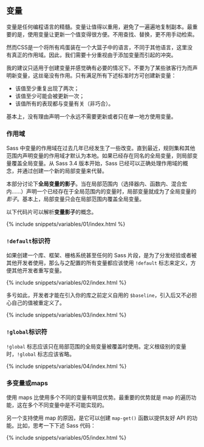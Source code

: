 
## 变量

变量是任何编程语言的精髓。变量让值得以重用，避免了一遍遍地复制副本。最重要的是，使用变量让更新一个值变得很方便。不用查找、替换，更不用手动检索。

然而CSS是一个将所有鸡蛋装在一个大篮子中的语言，不同于其他语言，这里没有真正的作用域。因此，我们需要十分重视由于添加变量而引起的冲突。

我的建议只适用于创建变量并感觉确有必要的情况下。不要为了某些骇客行为而声明新变量，这丝毫没有作用。只有满足所有下述标准时方可创建新变量：

- 该值至少重复出现了两次；
- 该值至少可能会被更新一次；
- 该值所有的表现都与变量有关（非巧合）。

基本上，没有理由声明一个永远不需要更新或者只在单一地方使用变量。

### 作用域

Sass 中变量的作用域在过去几年已经发生了一些改变。直到最近，规则集和其他范围内声明变量的作用域才默认为本地。如果已经存在同名的全局变量，则局部变量覆盖全局变量。从 Sass 3.4 版本开始，Sass 已经可以正确处理作用域的概念，并通过创建一个新的局部变量来代替。

本部分讨论下**全局变量的影子**。当在局部范围内（选择器内、函数内、混合宏内……）声明一个已经存在于全局范围内的变量时，局部变量就成为了全局变量的*影子*。基本上，局部变量只会在局部范围内覆盖全局变量。

以下代码片可以解析**变量影子**的概念。

{% include snippets/variables/01/index.html %}

### `!default`标识符

如果创建一个库、框架、栅格系统甚至任何的 Sass 片段，是为了分发经验或者被其他开发者使用，那么与之配置的所有变量都应该使用 `!default` 标志来定义，方便其他开发者重写变量。

{% include snippets/variables/02/index.html %}

多亏如此，开发者才能在引入你的库之前定义自用的 `$baseline`，引入后又不必担心自己的值被重定义了。

{% include snippets/variables/03/index.html %}

### `!global`标识符

`!global` 标志应该只在局部范围的全局变量被覆盖时使用。定义根级别的变量时，`!global` 标志应该省略。

{% include snippets/variables/04/index.html %}

### 多变量或maps

使用 maps 比使用多个不同的变量有明显优势。最重要的优势就是 map 的遍历功能，这在多个不同变量中是不可能实现的。

另一个支持使用 map 的原因，是它可以创建 `map-get()` 函数以提供友好 API 的功能。比如，思考一下下述 Sass 代码：

{% include snippets/variables/05/index.html %}

